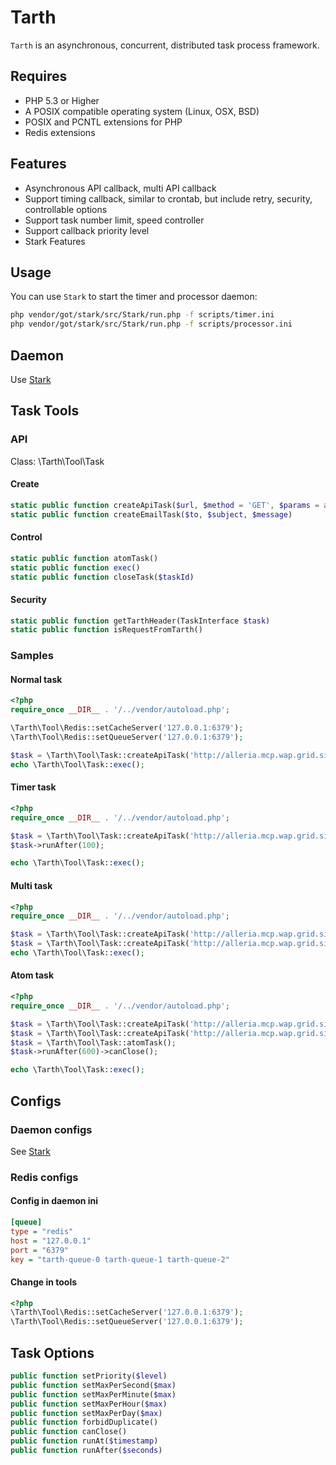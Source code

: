 Tarth
==========

`Tarth` is an asynchronous, concurrent, distributed task process framework. 

Requires
--------

* PHP 5.3 or Higher
* A POSIX compatible operating system (Linux, OSX, BSD)
* POSIX and PCNTL extensions for PHP
* Redis extensions 

Features
--------

* Asynchronous API callback, multi API callback
* Support timing callback, similar to crontab, but include retry, security, controllable options
* Support task number limit, speed controller
* Support callback priority level
* Stark Features

Usage
--------

You can use `Stark` to start the timer and processor daemon:
```bash
php vendor/got/stark/src/Stark/run.php -f scripts/timer.ini
php vendor/got/stark/src/Stark/run.php -f scripts/processor.ini
```

Daemon
--------
Use [Stark](https://github.com/pythias/Stark)

Task Tools
--------

### API
Class: \Tarth\Tool\Task
#### Create
```php
static public function createApiTask($url, $method = 'GET', $params = array())
static public function createEmailTask($to, $subject, $message)
```
#### Control
```php
static public function atomTask()
static public function exec()
static public function closeTask($taskId)
```
#### Security
```php
static public function getTarthHeader(TaskInterface $task)
static public function isRequestFromTarth()
```
### Samples
#### Normal task
```php
<?php
require_once __DIR__ . '/../vendor/autoload.php';

\Tarth\Tool\Redis::setCacheServer('127.0.0.1:6379');
\Tarth\Tool\Redis::setQueueServer('127.0.0.1:6379');

$task = \Tarth\Tool\Task::createApiTask('http://alleria.mcp.wap.grid.sina.com.cn/test/normal');
echo \Tarth\Tool\Task::exec();
```
#### Timer task
```php
<?php
require_once __DIR__ . '/../vendor/autoload.php';

$task = \Tarth\Tool\Task::createApiTask('http://alleria.mcp.wap.grid.sina.com.cn/test/normal?case=timer&time=' . time());
$task->runAfter(100);

echo \Tarth\Tool\Task::exec();

```
#### Multi task
```php
<?php
require_once __DIR__ . '/../vendor/autoload.php';

$task = \Tarth\Tool\Task::createApiTask('http://alleria.mcp.wap.grid.sina.com.cn/test/normal?case=atom&index=1&date=' . date('YmdHis'));
$task = \Tarth\Tool\Task::createApiTask('http://alleria.mcp.wap.grid.sina.com.cn/test/normal?case=atom&index=2&date=' . date('YmdHis'));
echo \Tarth\Tool\Task::exec();

```
#### Atom task
```php
<?php
require_once __DIR__ . '/../vendor/autoload.php';

$task = \Tarth\Tool\Task::createApiTask('http://alleria.mcp.wap.grid.sina.com.cn/test/normal?case=atom&index=1&date=' . date('YmdHis'));
$task = \Tarth\Tool\Task::createApiTask('http://alleria.mcp.wap.grid.sina.com.cn/test/normal?case=atom&index=2&date=' . date('YmdHis'));
$task = \Tarth\Tool\Task::atomTask();
$task->runAfter(600)->canClose();

echo \Tarth\Tool\Task::exec();

```

Configs
--------

### Daemon configs
See [Stark](https://github.com/pythias/Stark)
### Redis configs
#### Config in daemon ini
```ini
[queue]
type = "redis"
host = "127.0.0.1"
port = "6379"
key = "tarth-queue-0 tarth-queue-1 tarth-queue-2"
```
#### Change in tools
```php
<?php
\Tarth\Tool\Redis::setCacheServer('127.0.0.1:6379');
\Tarth\Tool\Redis::setQueueServer('127.0.0.1:6379');
```

Task Options
--------

```php
public function setPriority($level)
public function setMaxPerSecond($max)
public function setMaxPerMinute($max)
public function setMaxPerHour($max)
public function setMaxPerDay($max)
public function forbidDuplicate()
public function canClose()
public function runAt($timestamp)
public function runAfter($seconds)
```


